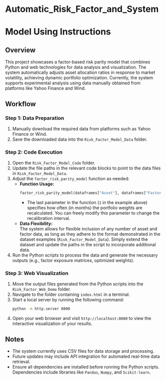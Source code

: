 # Automatic_Risk_Factor_and_System

# Model Using Instructions

## Overview
This project showcases a factor-based risk parity model that combines Python and web technologies for data analysis and visualization. The system automatically adjusts asset allocation ratios in response to market volatility, achieving dynamic portfolio optimization. Currently, the system supports experimental analysis using data manually obtained from platforms like Yahoo Finance and Wind.

## Workflow

### Step 1: Data Preparation
1. Manually download the required data from platforms such as Yahoo Finance or Wind.
2. Save the downloaded data into the `Risk_Factor_Model_Data` folder.

### Step 2: Code Execution
1. Open the `Risk_Factor_Model_Code` folder.
2. Update the file paths in the relevant code blocks to point to the data files in `Risk_Factor_Model_Data`.
3. Adjust the `factor_risk_parity_model` function as needed:
   - **Function Usage:**  
     ```python
     factor_risk_parity_model(dataframes["Asset"], dataframes["Factor"], "Factor_Risk_Parity", 1)
     ```
     - The last parameter in the function (`1` in the example above) specifies how often (in months) the portfolio weights are recalculated. You can freely modify this parameter to change the recalibration interval.
   - **Data Flexibility:**  
     The system allows for flexible inclusion of any number of asset and factor data, as long as they adhere to the format demonstrated in the dataset examples (`Risk_Factor_Model_Data`). Simply extend the dataset and update the paths in the script to incorporate additional data.
4. Run the Python scripts to process the data and generate the necessary outputs (e.g., factor exposure matrices, optimized weights).


### Step 3: Web Visualization
1. Move the output files generated from the Python scripts into the `Risk_Factor_Web_Demo` folder.
2. Navigate to the folder containing `index.html` in a terminal.
3. Start a local server by running the following command:
   ```bash
   python -m http.server 8000
   ```
4. Open your web browser and visit `http://localhost:8000` to view the interactive visualization of your results.

## Notes
- The system currently uses CSV files for data storage and processing.
- Future updates may include API integration for automated real-time data retrieval.
- Ensure all dependencies are installed before running the Python scripts. Dependencies include libraries like `Pandas`, `Numpy`, and `Scikit-learn`.
